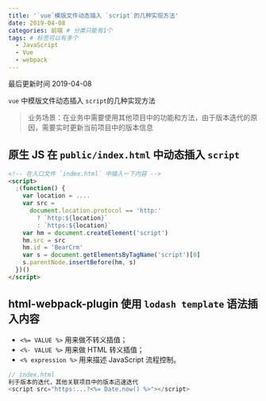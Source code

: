 ```yaml
---
title: '`vue`模版文件动态插入 `script`的几种实现方法'
date: 2019-04-08
categories: 前端 # 分类只能有1个
tags: # 标签可以有多个
  - JavaScript
  - Vue
  - webpack
---
```


最后更新时间 2019-04-08

<!-- more -->

`vue` 中模版文件动态插入 `script`的几种实现方法

> 业务场景：在业务中需要使用其他项目中的功能和方法，由于版本迭代的原因，需要实时更新当前项目中的版本信息

## 原生 JS 在 `public/index.html` 中动态插入 `script`

```html
<!-- 在入口文件 `index.html` 中插入一下内容 -->
<script>
  ;(function() {
    var location = ....
    var src =
      document.location.protocol == 'http:'
        ? `http:${location}`
        : `https:${location}`
    var hm = document.createElement('script')
    hm.src = src
    hm.id = 'BearCrm'
    var s = document.getElementsByTagName('script')[0]
    s.parentNode.insertBefore(hm, s)
  })()
</script>
```

## html-webpack-plugin 使用 `lodash template` 语法插入内容

- `<%= VALUE %>` 用来做不转义插值；
- `<%- VALUE %>` 用来做 HTML 转义插值；
- `<% expression %>` 用来描述 JavaScript 流程控制。

```js
// index.html
利于版本的迭代，其他关联项目中的版本迅速迭代
<script src="https:...?<%= Date.now() %>"></script>
```
